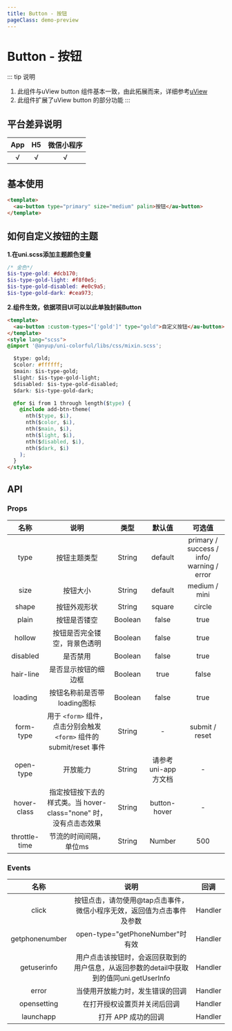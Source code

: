 ```yaml
---
title: Button - 按钮
pageClass: demo-preview
---
```


<DemoPreview url="pages/components/button"/>

# Button - 按钮

::: tip 说明
1. 此组件与uView button 组件基本一致，由此拓展而来，详细参考[uView](https://www.uviewui.com/components/button.html)
2. 此组件扩展了uView button 的部分功能
:::

## 平台差异说明
|  App  |  H5   | 微信小程序 |
| :---: | :---: | :--------: |
|   √   |   √   |     √      |

## 基本使用

```html
<template>
  <au-button type="primary" size="medium" palin>按钮</au-button>
</template>
```

## 如何自定义按钮的主题

**1.在uni.scss添加主题颜色变量**

```scss
/* 金色*/
$is-type-gold: #dcb170;
$is-type-gold-light: #f8f0e5;
$is-type-gold-disabled: #e0c9a5;
$is-type-gold-dark: #cea973;
```
**2.组件生效，依据项目UI可以以此单独封装Button**
```html
<template>
  <au-button :custom-types="['gold']" type="gold">自定义按钮</au-button>
</template>
<style lang="scss">
@import '@anyup/uni-colorful/libs/css/mixin.scss';

  $type: gold;
  $color: #ffffff;
  $main: $is-type-gold;
  $light: $is-type-gold-light;
  $disabled: $is-type-gold-disabled;
  $dark: $is-type-gold-dark;

  @for $i from 1 through length($type) {
    @include add-btn-theme(
      nth($type, $i),
      nth($color, $i),
      nth($main, $i),
      nth($light, $i),
      nth($disabled, $i),
      nth($dark, $i)
    );
  }
</style>
```

## API
### Props
| 名称 | 说明 | 类型 | 默认值 | 可选值 |
| :--: | :--: | :--: | :--: | :--: |
| type | 按钮主题类型 |	String |	default | primary / success / info/ warning / error |
| size | 按钮大小|	String |	default | medium / mini |
| shape |	按钮外观形状 |	String |	square |	circle |
| plain |	按钮是否镂空 |	Boolean|	false|	true|
| hollow | 按钮是否完全镂空，背景色透明 |	Boolean |	false |	true|
| disabled | 是否禁用|	Boolean |	false|	true |
| hair-line |	是否显示按钮的细边框 |	Boolean|	true|	false |
| loading |	按钮名称前是否带loading图标 |	Boolean	|false|	true|	App-nvue 平台，在 ios 上为雪花，Android上为圆圈|
| form-type |	用于 `<form>` 组件，点击分别会触发 `<form>` 组件的 submit/reset 事件|	String|	- |	submit / reset|
| open-type |	开放能力|	String|	请参考uni-app方文档 |	- |
| hover-class |	指定按钮按下去的样式类。当 hover-class="none" 时，没有点击态效果|	String|	button-hover |	- | 
| throttle-time |	节流的时间间隔，单位ms	| String | Number |	500	| - |

### Events
| 名称 | 说明 | 回调 |
| :--: | :--: | :--: |
| click |	按钮点击，请勿使用@tap点击事件，微信小程序无效，返回值为点击事件及参数| 	Handler	|	
| getphonenumber |	open-type="getPhoneNumber"时有效| 	Handler	|		
| getuserinfo |	用户点击该按钮时，会返回获取到的用户信息，从返回参数的detail中获取到的值同uni.getUserInfo	| Handler|		
| error |	当使用开放能力时，发生错误的回调	| Handler		|		
| opensetting |	在打开授权设置页并关闭后回调| 	Handler		|		
| launchapp |	打开 APP 成功的回调	| Handler	|
